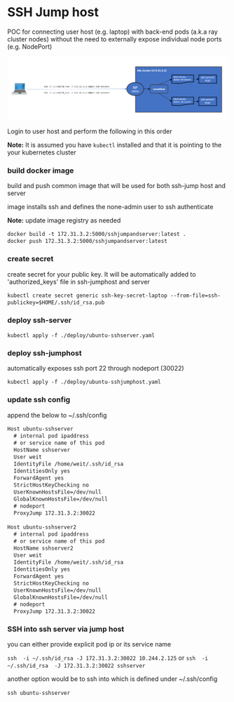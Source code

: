 # SSH Jump host

POC for connecting user host (e.g. laptop) with back-end pods (a.k.a ray cluster nodes) without the need to externally expose individual node ports (e.g. NodePort)

![Testbed](images/ssh-jump-host-v0.1.png)

Login to user host and perform the following in this order

**Note:** It is assumed you have `kubectl` installed and that it is pointing to the your kubernetes cluster

### build docker image

build and push common image that will be used for both ssh-jump host and server

image installs ssh and defines the none-admin user to ssh authenticate

**Note:** update image registry as needed

```
docker build -t 172.31.3.2:5000/sshjumpandserver:latest .
docker push 172.31.3.2:5000/sshjumpandserver:latest
```

### create secret

create secret for your public key. It will be automatically added to 'authorized_keys' file in ssh-jumphost and server

```
kubectl create secret generic ssh-key-secret-laptop --from-file=ssh-publickey=$HOME/.ssh/id_rsa.pub
```

### deploy ssh-server

```
kubectl apply -f ./deploy/ubuntu-sshserver.yaml
```

### deploy ssh-jumphost

automatically exposes ssh port 22 through nodeport (30022)

```
kubectl apply -f ./deploy/ubuntu-sshjumphost.yaml
```

### update ssh config

append the below to ~/.ssh/config

```
Host ubuntu-sshserver
  # internal pod ipaddress
  # or service name of this pod
  HostName sshserver
  User weit
  IdentityFile /home/weit/.ssh/id_rsa
  IdentitiesOnly yes
  ForwardAgent yes
  StrictHostKeyChecking no
  UserKnownHostsFile=/dev/null
  GlobalKnownHostsFile=/dev/null
  # nodeport
  ProxyJump 172.31.3.2:30022

Host ubuntu-sshserver2
  # internal pod ipaddress
  # or service name of this pod
  HostName sshserver2
  User weit
  IdentityFile /home/weit/.ssh/id_rsa
  IdentitiesOnly yes
  ForwardAgent yes
  StrictHostKeyChecking no
  UserKnownHostsFile=/dev/null
  GlobalKnownHostsFile=/dev/null
  # nodeport
  ProxyJump 172.31.3.2:30022
```

### SSH into ssh server via jump host

you can either provide explicit pod ip or its service name

`ssh  -i ~/.ssh/id_rsa -J 172.31.3.2:30022 10.244.2.125` or `ssh  -i ~/.ssh/id_rsa  -J 172.31.3.2:30022 sshserver`

another option would be to ssh into <Host> which is defined under ~/.ssh/config

`ssh ubuntu-sshserver`
